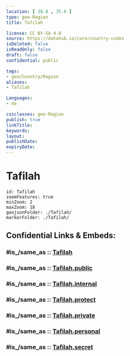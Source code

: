 ```yaml
---
location: [ 30.8 , 35.6 ] 
type: geo-Region
title: Tafilah

license: CC BY-SA 4.0
source: https://datahub.io/core/country-codes
isDeleted: false
isReadOnly: false
draft: false
confidential: public

tags:
- geo/Country/Region
aliases:
- Tafilah

Languages:
- de

cssclasses: geo-Region
publish: true
linkTitle: 
keywords: 
layout: 
publishDate: 
expiryDate: 
---
```


# Tafilah

```leaflet
id: Tafilah
zoomFeatures: true 
minZoom: 2 
maxZoom: 18
geojsonFolder: ./Tafilah/
markerFolder: ./Tafilah/
```


## Confidential Links & Embeds: 

### #is_/same_as :: [Tafilah](/_Standards/Earth/Continent/Asia/Asia~West/Jordan/Governorates~Jordan/Tafilah.md) 

### #is_/same_as :: [Tafilah.public](/_public/Earth/Continent/Asia/Asia~West/Jordan/Governorates~Jordan/Tafilah.public.md) 

### #is_/same_as :: [Tafilah.internal](/_internal/Earth/Continent/Asia/Asia~West/Jordan/Governorates~Jordan/Tafilah.internal.md) 

### #is_/same_as :: [Tafilah.protect](/_protect/Earth/Continent/Asia/Asia~West/Jordan/Governorates~Jordan/Tafilah.protect.md) 

### #is_/same_as :: [Tafilah.private](/_private/Earth/Continent/Asia/Asia~West/Jordan/Governorates~Jordan/Tafilah.private.md) 

### #is_/same_as :: [Tafilah.personal](/_personal/Earth/Continent/Asia/Asia~West/Jordan/Governorates~Jordan/Tafilah.personal.md) 

### #is_/same_as :: [Tafilah.secret](/_secret/Earth/Continent/Asia/Asia~West/Jordan/Governorates~Jordan/Tafilah.secret.md)


